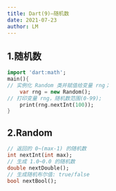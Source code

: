 ```yaml
---
title: Dart(9)—随机数
date: 2021-07-23
author: LM
---
```


## 1.随机数

```dart
import 'dart:math';
main(){
// 实例化 Random 类并赋值给变量 rng；
    var rng = new Random();
// 打印变量 rng，随机数范围(0-99);
    print(rng.nextInt(100));
}
```

## 2.Random

```dart
// 返回的 0~(max-1) 的随机数
int nextInt(int max);
// 生成 1.0~0.0 的随机数
double nextDouble();
// 生成随机布尔值: true/false
bool nextBool();
```

